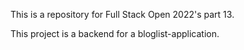 This is a repository for Full Stack Open 2022's part 13.

This project is a backend for a bloglist-application. 
